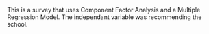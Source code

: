 This is a survey that uses Component Factor Analysis and a Multiple Regression Model. The independant variable was recommending the school. 

